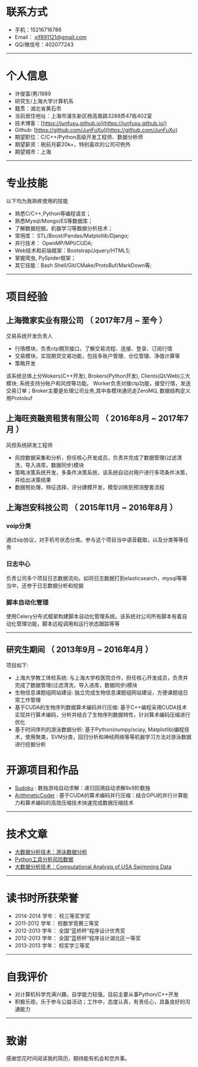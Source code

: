 # 联系方式

- 手机：15216716786 
- Email： <a href="mailto:xjf891121@gmail.com">xjf891121@gmail.com</a>
- QQ/微信号：402077243

---

# 个人信息
 - 许俊富/男/1989 
 - 研究生/上海大学计算机系
 - 籍贯：湖北省黄石市 
 - 当前居住地址：上海市浦东新区杨高南路3288弄47栋402室
 - 技术博客：[https://junfuxu.github.io](https://junfuxu.github.io/)
 - Github: [https://github.com/JunFuXu](https://github.com/JunFuXu) 
 - 期望职位：C/C++/Python高级开发工程师、数据分析师
 - 期望薪资：税前月薪20k+，特别喜欢的公司可例外
 - 期望城市：上海
 
---

# 专业技能

以下均为我熟练使用的技能
- 熟悉C/C++,Python等编程语言；
- 熟悉Mysql/Mongo/ES等数据库；
- 了解数据挖掘，机器学习等数据分析技术；
- 常用库：	STL/Boost/Pandas/Matplotlib/Django;
- 并行技术：	OpenMP/MPI/CUDA;
- Web技术和前端框架：Bootstrap/Jquery/HTML5;
- 掌握爬虫, PySpider框架；
- 其它技能：Bash Shell/Git/CMake/ProtoBuf/MarkDown等;

---
# 项目经验

## 上海微家实业有限公司 （ 2017年7月 ~ 至今 ）

交易系统开发负责人

  * 行情模块，负责ctp期货接口，了解交易流程、连接、登录、订阅行情
  * 交易模块，实现期货交易功能，包括多账户管理、仓位管理、净值计算等
  * 策略开发

该系统总体上分Wokers(C++开发), Brokers(Python开发), Clients(Qt/Web)三大模块; 系统支持分帐户和风控等功能。 Worker负责对接ctp功能，接受行情，发送交易订单；Broker主要是处理公司业务,其中各模块通讯走ZeroMQ, 数据结构定义用Protobuf
 

## 上海旺资融资租赁有限公司 （ 2016年8月 ~ 2017年7月 ）

风控系统研发工程师

* 风控数据采集和分析，担任核心开发成员，负责并完成了数据管理(过滤清洗，导入进库，数据同步)模块
* 策略决策系统开发，多条件决策系统，该系统自动对用户进行多项条件决策，并给出决策结果
* 数据预处理，特征选择，评分建模开发，模型训练到预测整套流程


## 上海岂安科技公司 （ 2015年11月 ~ 2016年8月 ）

### voip分类
 通过sip协议，对手机号状态分类。参与这个项目当中语音截取，以及分类等等任务

### 日志中心
 负责公司多个项目日志数据流向，如将日志数据打到elasticsearch，mysql等等当中，还参于日志数据分析和挖掘

### 脚本自动化管理
使用Celery分布式框架构建脚本自动化管理系统。该系统对公司所有脚本有着自动化管理功能，脚本远程调用和运行状态跟踪等等

---

## 研究生期间 （ 2013年9月 ~ 2016年4月 ）
项目如下:

  * 上海大学教工体检系统: 与上海大学校医院合作，担任核心开发成员，负责并完成了数据管理(过滤清洗，导入进库，数据同步)模块
  * 生物信息课题组网站建设: 独立完成生物信息课题组网站建设，方便课题组日常工作管理
  * 基于CUDA的生物序列数据算术编码并行压缩: 基于C++编程采用CUDA技术实现并行算术编码，分析并结合了生物序列数据特性，针对算术编码压缩进行优化
  * 基于时间序列的游泳数据分析: 基于Python(numpy/scipy, Matplotlib)编程技术，使用聚类，SVM分类，回归分析和神经网络等等机器学习方法对游泳数据进行挖掘分析

# 开源项目和作品
 - [Sudoku](https://github.com/JunFuXu/Sudoku) : 数独游戏自动求解：递归回溯自动求解9x9阶数独
 - [ArithmeticCoder](https://github.com/JunFuXu/ArithmeticCoder) : 基于CUDA的算术编码并行压缩：结合GPU的并行计算能力和算术编码的高效压缩技术快速完成数据压缩技术

---

# 技术文章

- [大数据分析技术：游泳数据分析](./1406699654.pptx)
- [Python工具分析风险数据](https://mp.weixin.qq.com/s?__biz=MzIxNDE4MzA4OQ==&mid=2651024546&idx=1&sn=c6c07df6cdd11a7a077e5b0e367bef9b&scene=1&srcid=0718xf85E4Ml7hibVGsxTvwa&pass_ticket=Kp4M3RUO7Y%2FFccIatx6fICtdOx9Qe7sGX53520kgHyhlaCgpIis1LJ3Utr%2FyPSCO#rd)
- [大数据分析技术：Computational Analysis of USA Swimming Data](./1406699654.pptx)

---

# 读书时所获荣誉

* 2014-2014 学年：  校三等奖学奖
* 2011-2012 学年：	校数学竞赛三等奖
* 2012-2013 学年：	全国“蓝桥杯“程序设计优秀奖
* 2012-2013 学年：	全国“蓝桥杯“程序设计湖北区一等奖
* 2013-2013 学年：  校奖学三等奖
 	
---

# 自我评价

 * 对计算机科学充满兴趣，自学能力较强，目前主要从事Python/C++开发
 * 积极乐观，乐于参与公益活动；工作中，态度认真，有责任心，具备良好的沟通能力
 
---

# 致谢
感谢您花时间阅读我的简历，期待能有机会和您共事。
